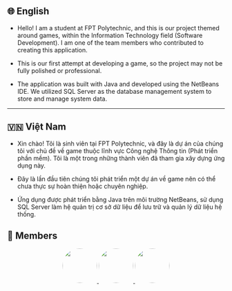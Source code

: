 ## 🌐 English

- Hello! I am a student at FPT Polytechnic, and this is our project themed around games, within the Information Technology field (Software Development). I am one of the team members who contributed to creating this application.

- This is our first attempt at developing a game, so the project may not be fully polished or professional.

- The application was built with Java and developed using the NetBeans IDE. We utilized SQL Server as the database management system to store and manage system data.

---

## 🇻🇳 Việt Nam

- Xin chào! Tôi là sinh viên tại FPT Polytechnic, và đây là dự án của chúng tôi với chủ đề về game thuộc lĩnh vực Công nghệ Thông tin (Phát triển phần mềm). Tôi là một trong những thành viên đã tham gia xây dựng ứng dụng này.

- Đây là lần đầu tiên chúng tôi phát triển một dự án về game nên có thể chưa thực sự hoàn thiện hoặc chuyên nghiệp.

- Ứng dụng được phát triển bằng Java trên môi trường NetBeans, sử dụng SQL Server làm hệ quản trị cơ sở dữ liệu để lưu trữ và quản lý dữ liệu hệ thống.

🌠 Members
---
<p align="center">
  <a href="https://github.com/jacksonks0104">
    <img src="https://avatars.githubusercontent.com/jacksonks0104" width="80" height="80" style="border-radius: 50%; object-fit: cover;" />
  </a>
  <a href="https://github.com/Bill269">
    <img src="https://avatars.githubusercontent.com/Bill269" width="80" height="80" style="border-radius: 50%; object-fit: cover;" />
  </a>
  <a href="https://github.com/hoengggg">
    <img src="https://avatars.githubusercontent.com/hoengggg" width="80" height="80" style="border-radius: 50%; object-fit: cover;" />
  </a>
</p>
